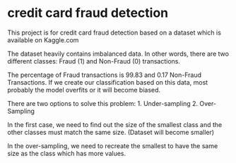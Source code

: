 # credit card fraud detection
This project is for credit card fraud detection based on a dataset which is available on Kaggle.com

The dataset heavily contains imbalanced data. In other words, there are two different classes: Fraud (1) and Non-Fraud (0) transactions.

The percentage of Fraud transactions is 99.83 and 0.17 Non-Fraud Transactions.
If we create our classification based on this data, most probably the model overfits or it will become biased.

There are two options to solve this problem: 1. Under-sampling 2. Over-Sampling

In the first case, we need to find out the size of the smallest class and the other classes must match the same size. (Dataset will become smaller)

In the over-sampling, we need to recreate the smallest to have the same size as the class which has more values.


